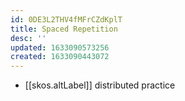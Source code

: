 ```yaml
---
id: 0DE3L2THV4fMFrCZdKplT
title: Spaced Repetition
desc: ''
updated: 1633090573256
created: 1633090443072
---
```


- [[skos.altLabel]] distributed practice
